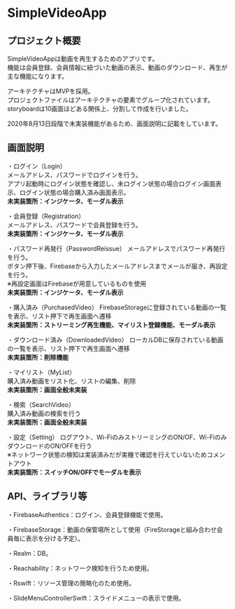 # SimpleVideoApp

## プロジェクト概要
SimpleVideoAppは動画を再生するためのアプリです。  
機能は会員登録、会員情報に紐づいた動画の表示、動画のダウンロード、再生が主な機能になります。  

アーキテクチャはMVPを採用。  
プロジェクトファイルはアーキテクチャの要素でグループ化されています。  
storyboardは10画面ほどある関係上、分割して作成を行いました。  

2020年8月13日段階で未実装機能があるため、画面説明に記載をしています。


## 画面説明
・ログイン（Login）  
メールアドレス、パスワードでログインを行う。  
アプリ起動時にログイン状態を確認し、未ログイン状態の場合ログイン画面表示、ログイン状態の場合購入済み画面表示。  
**未実装箇所：インジケータ、モーダル表示**
 
・会員登録（Registration）  
メールアドレス、パスワードで会員登録を行う。  
**未実装箇所：インジケータ、モーダル表示**

・パスワード再発行（PasswordReissue）
メールアドレスでパスワード再発行を行う。  
ボタン押下後、Firebaseから入力したメールアドレスまでメールが届き、再設定を行う。  
※再設定画面はFirebaseが用意しているものを使用  
**未実装箇所：インジケータ、モーダル表示**

・購入済み（PurchasedVideo）
FirebaseStorageに登録されている動画の一覧を表示、リスト押下で再生画面へ遷移  
**未実装箇所：ストリーミング再生機能、マイリスト登録機能、モーダル表示**

・ダウンロード済み（DownloadedVideo）
ローカルDBに保存されている動画の一覧を表示、リスト押下で再生画面へ遷移  
**未実装箇所：削除機能**

・マイリスト（MyList）  
購入済み動画をリスト化、リストの編集、削除  
**未実装箇所：画面全般未実装**

・検索（SearchVideo）  
購入済み動画の検索を行う  
**未実装箇所：画面全般未実装**

・設定（Setting）
ログアウト、Wi-FiのみストリーミングのON/OF、Wi-FiのみダウンロードのON/OFFを行う  
※ネットワーク状態の検知は実装済みだが実機で確認を行えていないためコメントアウト  
**未実装箇所：スイッチON/OFFでモーダルを表示**


## API、ライブラリ等
・FirebaseAuthentics：ログイン、会員登録機能で使用。

・FirebaseStorage：動画の保管場所として使用（FireStorageと組み合わせ会員毎に表示を分ける予定）。

・Realm：DB。

・Reachability：ネットワーク検知を行うため使用。

・Rswift：リソース管理の簡略化のため使用。

・SlideMenuControllerSwift：スライドメニューの表示で使用。
